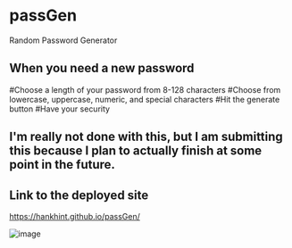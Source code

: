 # passGen
Random Password Generator


## When you need a new password
#Choose a length of your password from 8-128 characters
#Choose from lowercase, uppercase, numeric, and special characters
#Hit the generate button
#Have your security


## I'm really not done with this, but I am submitting this because I plan to actually finish at some point in the future.

## Link to the deployed site
https://hankhint.github.io/passGen/

![image](https://user-images.githubusercontent.com/50533231/136734269-ce8c6cc6-8e40-4c9d-a294-f4cf31f8563b.png)
